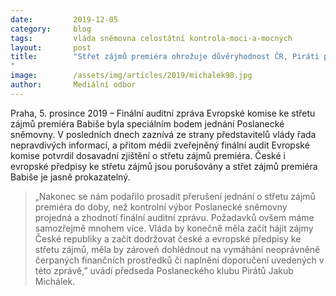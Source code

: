 ```yaml
---
date:         2019-12-05
category:     blog
tags:         vláda sněmovna celostátní kontrola-moci-a-mocných
layout:       post
title:        "Střet zájmů premiéra ohrožuje důvěryhodnost ČR, Piráti prosadili usnesení na půdě Poslanecké sněmovny
"
image:        /assets/img/articles/2019/michalek98.jpg
author:       Mediální odbor
---
```



Praha, 5. prosince 2019 – Finální auditní zpráva Evropské komise ke střetu zájmů premiéra Babiše byla speciálním bodem jednání Poslanecké sněmovny. V posledních dnech zaznívá ze strany představitelů vlády řada nepravdivých informací, a přitom médii zveřejněný finální audit Evropské komise potvrdil dosavadní zjištění o střetu zájmů premiéra. České i evropské předpisy ke střetu zájmů jsou porušovány a střet zájmů premiéra Babiše je jasně prokazatelný. 

> „Nakonec se nám podařilo prosadit přerušení jednání o střetu zájmů premiéra do doby, než kontrolní výbor Poslanecké sněmovny projedná a zhodnotí finální auditní zprávu. Požadavků ovšem máme samozřejmě mnohem více. Vláda by konečně měla začít hájit zájmy České republiky a začít dodržovat české a evropské předpisy ke střetu zájmů, měla by zároveň dohlédnout na vymáhání neoprávněně čerpaných finančních prostředků či naplnění doporučení uvedených v této zprávě,” uvádí předseda Poslaneckého klubu Pirátů Jakub Michálek.
